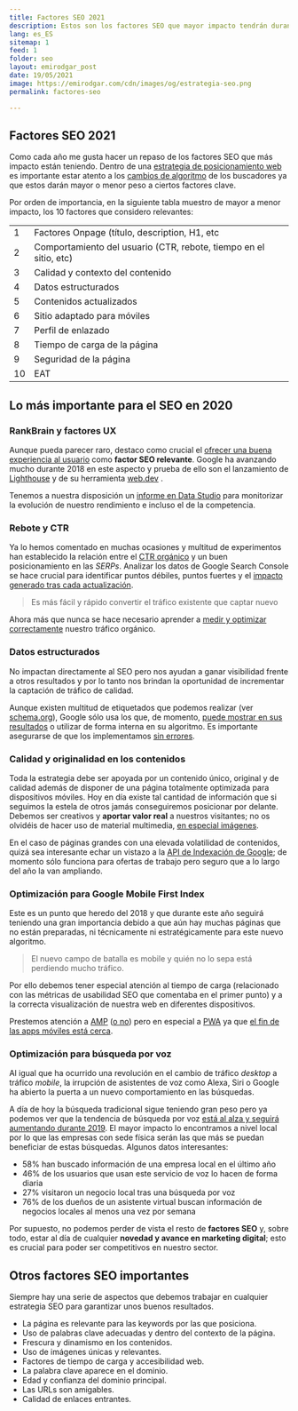 ```yaml
---
title: Factores SEO 2021
description: Estos son los factores SEO que mayor impacto tendrán durante el año 2019
lang: es_ES
sitemap: 1
feed: 1
folder: seo
layout: emirodgar_post
date: 19/05/2021
image: https://emirodgar.com/cdn/images/og/estrategia-seo.png
permalink: factores-seo

---
```



## Factores SEO 2021

Como cada año me gusta hacer un repaso de los factores SEO que más impacto están teniendo. Dentro de una [estrategia de posicionamiento web](https://emirodgar.com/estrategia-seo) es importante estar atento a los [cambios de algoritmo](https://emirodgar.com/cambio-algoritmo-google) de los buscadores ya que estos darán mayor o menor peso a ciertos factores clave.

Por orden de importancia, en la siguiente tabla muestro de mayor a menor impacto, los 10 factores que considero relevantes:

|  |  |
|--|--|
| 1 | Factores Onpage (título, description, H1, etc |
| 2 | Comportamiento del usuario (CTR, rebote, tiempo en el sitio, etc) |
| 3 | Calidad y contexto del contenido |
| 4 | Datos estructurados |
| 5 | Contenidos actualizados |
| 6 | Sitio adaptado para móviles |
| 7 | Perfil de enlazado |
| 8 | Tiempo de carga de la página |
| 9 | Seguridad de la página |
| 10 | EAT |



## Lo más importante para el SEO en 2020

### RankBrain y factores UX

Aunque pueda parecer raro, destaco como crucial el  [ofrecer una buena experiencia al usuario](https://searchengineland.com/seo-ux-success-286638)  como **factor SEO relevante**. Google ha avanzando mucho durante 2018 en este aspecto y prueba de ello son el lanzamiento de [Lighthouse](https://developers.google.com/web/tools/lighthouse/?hl=es) y de su herramienta [web.dev](https://web.dev/) . 

Tenemos a nuestra disposición un [informe en Data Studio](https://developers.google.com/web/updates/2018/08/chrome-ux-report-dashboard) para monitorizar la evolución de nuestro rendimiento e incluso el de la competencia.

### Rebote y CTR

Ya lo hemos comentado en muchas ocasiones y multitud de experimentos han establecido la relación entre el [CTR orgánico](https://sparktoro.com/blog/google-ctr-in-2018-paid-organic-no-click-searches/) y un buen posicionamiento en las *SERPs*. Analizar los datos de Google Search Console se hace crucial para identificar puntos débiles, puntos fuertes y el [impacto generado tras cada actualización](https://en.ryte.com/magazine/how-to-work-effectively-with-google-search-console-data-to-analyze-google-updates).

> Es más fácil y rápido convertir el tráfico existente que captar nuevo

Ahora más que nunca se hace necesario aprender a [medir y optimizar correctamente](https://medium.com/@addyosmani/measure-optimize-monitor-33e36108e014) nuestro tráfico orgánico. 

### Datos estructurados

No impactan directamente al SEO pero nos ayudan a ganar visibilidad frente a otros resultados y por lo tanto nos brindan la oportunidad de incrementar la captación de tráfico de calidad.

Aunque existen multitud de etiquetados que podemos realizar (ver [schema.org](https://schema.org/)), Google sólo usa los que, de momento, [puede mostrar en sus resultados](https://developers.google.com/search/docs/data-types/article) o utilizar de forma interna en su algoritmo. Es importante asegurarse de que los implementamos [sin errores](https://search.google.com/structured-data/testing-tool/u/0/?hl=es).

### Calidad y originalidad en los contenidos

Toda la estrategia debe ser apoyada por un contenido único, original y de calidad además de disponer de una página totalmente optimizada para dispositivos móviles. Hoy en día existe tal cantidad de información que si seguimos la estela de otros jamás conseguiremos posicionar por delante. Debemos ser creativos y **aportar valor real** a nuestros visitantes; no os olvidéis de hacer uso de material multimedia, [en especial imágenes](https://support.google.com/webmasters/answer/114016).

En el caso de páginas grandes con una elevada volatilidad de contenidos, quizá sea interesante echar un vistazo a la [API de Indexación de Google](https://developers.google.com/search/apis/indexing-api/v3/quickstart); de momento sólo funciona para ofertas de trabajo pero seguro que a lo largo del año la van ampliando.

### Optimización para Google Mobile First Index

Este es un punto que heredo del 2018 y que durante este año seguirá teniendo una gran importancia debido a que aún hay muchas páginas que no están preparadas, ni técnicamente ni estratégicamente para este nuevo algoritmo.

>El nuevo campo de batalla es mobile y quién no lo sepa está perdiendo mucho tráfico. 

Por ello debemos tener especial atención al tiempo de carga (relacionado con las métricas de usabilidad SEO que comentaba en el primer punto) y a la correcta visualización de nuestra web en diferentes dispositivos.

Prestemos atención a [AMP](https://www.ampproject.org/es/) ([o no](https://www.polemicdigital.com/google-amp-go-to-hell/)) pero en especial a [PWA](https://developers.google.com/web/progressive-web-apps/) ya que [el fin de las apps móviles está cerca](https://medium.com/s/story/mobile-apps-will-disappear-soon-4b4e54f46eb8).

### Optimización para búsqueda por voz

Al igual que ha ocurrido una revolución en el cambio de tráfico *desktop* a tráfico *mobile*, la irrupción de asistentes de voz como Alexa, Siri o Google ha abierto la puerta a un nuevo comportamiento en las búsquedas.

A día de hoy la búsqueda tradicional sigue teniendo gran peso pero ya podemos ver que la tendencia de búsqueda por voz [está al alza y seguirá aumentando durante 2019](https://www.brightlocal.com/learn/voice-search-for-local-business-study/). El mayor impacto lo encontramos a nivel local por lo que las empresas con sede física serán las que más se puedan beneficiar de estas búsquedas. Algunos datos interesantes:

- 58% han buscado información de una empresa local en el último año
- 46% de los usuarios que usan este servicio de voz lo hacen de forma diaria
- 27% visitaron un negocio local tras una búsqueda por voz  
- 76% de los dueños de un asistente virtual buscan información de negocios locales al menos una vez por semana

Por supuesto, no podemos perder de vista el resto de  **factores SEO**  y, sobre todo, estar al día de cualquier  **novedad y avance en marketing digital**; esto es crucial para poder ser competitivos en nuestro sector.

## Otros factores SEO importantes

Siempre hay una serie de aspectos que debemos trabajar en cualquier estrategia SEO para garantizar unos buenos resultados.

 - La página es relevante para las keywords por las que posiciona.
  - Uso de palabras clave adecuadas y dentro del contexto de la página.
 - Frescura y dinamismo en los contenidos.
 - Uso de imágenes únicas y relevantes.
 - Factores de tiempo de carga y accesibilidad web.
 - La palabra clave aparece en el dominio.
 - Edad y confianza del dominio principal.
  - Las URLs son amigables.
 - Calidad de enlaces entrantes.

<!--stackedit_data:
eyJoaXN0b3J5IjpbLTE5ODg3NjgwMDksLTEyNjI4NjU0NDUsNT
c5NjYxMzM0LDEwNjE0MjQwMTgsMTkyNDM4NzU0MiwxNzc1NzY5
ODI5XX0=
-->